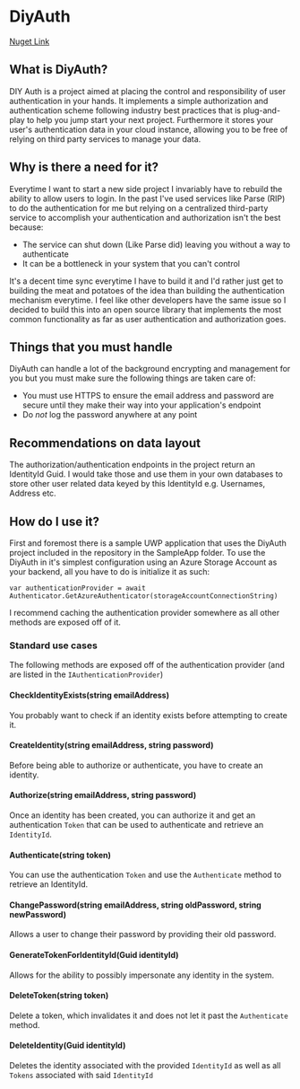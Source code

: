 # DiyAuth

[Nuget Link](https://www.nuget.org/packages/DiyAuth/)

## What is DiyAuth?
DIY Auth is a project aimed at placing the control and responsibility of user authentication in your hands. It implements a simple authorization and authentication scheme following industry best practices that is plug-and-play to help you jump start your next project. Furthermore it stores your user's authentication data in your cloud instance, allowing you to be free of relying on third party services to manage your data.

## Why is there a need for it?
Everytime I want to start a new side project I invariably have to rebuild the ability to allow users to login. In the past I've used services like Parse (RIP) to do the authentication for me but relying on a centralized third-party service to accomplish your authentication and authorization isn't the best because:

- The service can shut down (Like Parse did) leaving you without a way to authenticate
- It can be a bottleneck in your system that you can't control

It's a decent time sync everytime I have to build it and I'd rather just get to building the meat and potatoes of the idea than building the authentication mechanism everytime. I feel like other developers have the same issue so I decided to build this into an open source library that implements the most common functionality as far as user authentication and authorization goes. 

## Things that you must handle
DiyAuth can handle a lot of the background encrypting and management for you but you must make sure the following things are taken care of:
- You must use HTTPS to ensure the email address and password are secure until they make their way into your application's endpoint
- Do *not* log the password anywhere at any point 

## Recommendations on data layout
The authorization/authentication endpoints in the project return an IdentityId Guid. I would take those and use them in your own databases to store other user related data keyed by this IdentityId e.g. Usernames, Address etc. 

## How do I use it?
First and foremost there is a sample UWP application that uses the DiyAuth project included in the repository in the SampleApp folder.
To use the DiyAuth in it's simplest configuration using an Azure Storage Account as your backend, all you have to do is initialize it as such:
```
var authenticationProvider = await Authenticator.GetAzureAuthenticator(storageAccountConnectionString)
```
I recommend caching the authentication provider somewhere as all other methods are exposed off of it. 

### Standard use cases
The following methods are exposed off of the authentication provider (and are listed in the `IAuthenticationProvider`)
#### CheckIdentityExists(string emailAddress)
You probably want to check if an identity exists before attempting to create it.
#### CreateIdentity(string emailAddress, string password)
Before being able to authorize or authenticate, you have to create an identity.
#### Authorize(string emailAddress, string password)
Once an identity has been created, you can authorize it and get an authentication `Token` that can be used to authenticate and retrieve an `IdentityId`.
#### Authenticate(string token)
You can use the authentication `Token` and use the `Authenticate` method to retrieve an IdentityId.
#### ChangePassword(string emailAddress, string oldPassword, string newPassword)
Allows a user to change their password by providing their old password.
#### GenerateTokenForIdentityId(Guid identityId)
Allows for the ability to possibly impersonate any identity in the system.
#### DeleteToken(string token)
Delete a token, which invalidates it and does not let it past the `Authenticate` method.
#### DeleteIdentity(Guid identityId)
Deletes the identity associated with the provided `IdentityId` as well as all `Tokens` associated with said `IdentityId`
